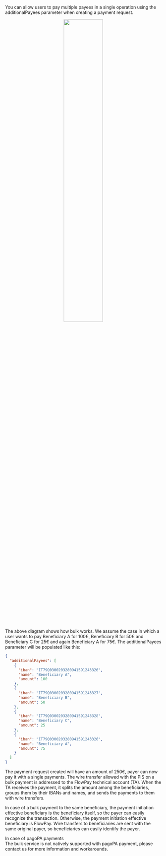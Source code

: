 You can allow users to pay multiple payees in a single operation using the additionalPayees parameter when creating a payment request.

<p align="center">
<img src="https://mermaid.ink/svg/pako:eNqFk8GOmzAQhl8FTQ97YSPAARwOlcK2PVXVKhu1UsXFwUPWKtipMauwUS59nj7VPkkNJA10Nyone-abf_6xzQFyxRESqA0z-EGwrWZVJh37caExN0JJ5_NqiKQosRC5YLpdOre3750l56IjWHnPWsQ6cXzPe_n1-xWeXsHDN-m7K3QQvkVfsxJf6H-TfcVqfT9k7aIPrJddi4uj9aD8zZ6DbWeT_khymkwno0xzdyfj4MJWCw6J0Q26UKGuWLeFQ1eVgXnECjNI7HLDartyR_GvTAu2KbHugMPQJoNCSfOJVaJsh7qbldooo25c5wk1Z5K5TldXnrTOJQ_i-dTIj3b7UXKnRdWdvyqVHoB3nCMp8tdMqjRHPSbnEcmLYkQy-3qeWHfu6Y_tmCyCgk40R-T_ZU8G1rg3Y873iDfHEVfjzwZljl-aajOVPM_UkcdMHu3N7Jj8rlR1vhytmu0jJAUra7trdvzyc_yNapS91UYaSBbeoheB5AB7SPyYzOKAkJBGIfUjErrQ2igls4Xvk8DO5BEa0vDownPf1pvN4zgMojiK6ZxGlMYusMaoh1bmZ1ODjY_2KSt9cnH8A6xMMAI" width="50%">
</p>

The above diagram shows how bulk works.
We assume the case in which a user wants to pay Beneficiary A for 100€, Beneficiary B for 50€ and Beneficiary C for 25€ and again Beneficiary A for 75€.
The additionalPayees parameter will be populated like this:

```json
{
  "additionalPayees": [
    {
      "iban": "IT79Q0300203280941591243326",
      "name": "Beneficiary A",
      "amount": 100
    },
    {
      "iban": "IT79Q0300203280941591243327",
      "name": "Beneficiary B",
      "amount": 50
    },
    {
      "iban": "IT79Q0300203280941591243328",
      "name": "Beneficiary C",
      "amount": 25
    },
    {
      "iban": "IT79Q0300203280941591243326",
      "name": "Beneficiary A",
      "amount": 75
    }
  ]
}
```

The payment request created will have an amount of 250€, payer can now pay it with a single payments.
The wire transfer allowed with the PIS on a bulk payment is addressed to the FlowPay technical account (TA).
When the TA receives the payment, it splits the amount among the beneficiaries, groups them by their IBANs and names, and sends the payments to them with wire transfers.

In case of a bulk payment to the same beneficiary, the payment initiation effective beneficiary is the beneficiary itself, so the payer can easily recognize the transaction. Otherwise, the payment initiation effective beneficiary is FlowPay.
Wire transfers to beneficiaries are sent with the same original payer, so beneficiaries can easily identify the payer.

<div class="info">
 <div class="title">In case of pagoPA payments</div>
    The bulk service is not natively supported with pagoPA payment, please contact us for more information and workarounds.
</div>
